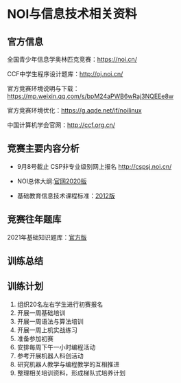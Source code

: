 # NOI与信息技术相关资料

## 官方信息

全国青少年信息学奥林匹克竞赛：https://noi.cn/

CCF中学生程序设计题库：http://oj.noi.cn/

官方竞赛环境说明与下载：https://mp.weixin.qq.com/s/bpM24aPWB6wRaj3NQEEe8w

官方竞赛环境优化：https://g.aqde.net/if/noilinux

中国计算机学会官网：http://ccf.org.cn/


## 竞赛主要内容分析
- 9月8号截止 CSP非专业级别网上报名 http://cspsj.noi.cn/

- NOI总体大纲:[官网2020版](https://m.aqde.net:89/pdfview/web/viewer.html?file=/resourceController/getResource/be2541d4-eb16-4561-a4d2-fe652685408c)

- 基础教育信息技术课程标准：[2012版](https://m.aqde.net:89/pdfview/web/viewer.html?file=/resourceController/getResource/9b7f1a5f-c537-4635-9f5a-5bd56542d7d7)
## 竞赛往年题库

2021年基础知识题库：[官方版](https://m.aqde.net:89/pdfview/web/viewer.html?file=/resourceController/getResource/61b0facd-88fd-4d8d-af92-294195624774)


## 训练总结

## 训练计划

1. 组织20名左右学生进行初赛报名
2. 开展一周基础培训
3. 开展一周语法与算法培训
4. 开展一周上机实战练习
5. 准备参加初赛
6. 安排每周下午一小时编程活动
7. 参考开展机器人科创活动
8. 研究机器人教学与编程教学的互相推进
9. 整理相关培训资料，形成梯队式培养计划
